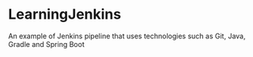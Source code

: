 # LearningJenkins
An example of Jenkins pipeline that uses technologies such as Git, Java, Gradle and Spring Boot 
